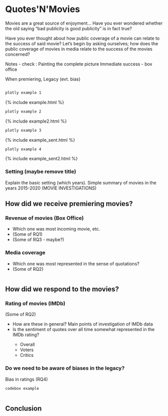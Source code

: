 <h1> Quotes'N'Movies </h1>
   
Movies are a great source of enjoyment...
Have you ever wondered whether the old saying “bad publicity is good publicity” is in fact true? 

Have you ever thought about how public coverage of a movie can relate to the success of said movie?
Let’s begin by asking ourselves; how does the public coverage of movies in media relate to the success of the movies concerned?


Notes - check :
Painting the complete picture
Immediate success - box office

When premiering, Legacy (evt. bias)



```markdown
```



```markdown
plotly example 1
```
{% include example.html %}


```markdown
plotly example 2
```
{% include example2.html %}


```markdown
plotly example 3
```
{% include example_sent.html %}


```markdown
plotly example 4
```
{% include example_sent2.html %}



<h3> Setting (maybe remove title) </h3>

Explain the basic setting (which years). Simple summary of movies in the years 2015-2020 
(MOVIE INVESTIGATIONS)


<h2> How did we receive premiering movies? </h2>

<h3> Revenue of movies (Box Office) </h3>

<ul>
   <li> Which one was most incoming movie, etc. </li>
   <li> (Some of RQ1) </li>
   <li> (Some of RQ3 - maybe?) </li>
</ul>

<h3> Media coverage </h3>

<ul>
   <li>  Which one was most represented in the sense of quotations? </li>
   <li> (Some of RQ2) </li>
</ul>


```markdown
```
<h2> How did we respond to the movies? </h2>

<h3> Rating of movies (IMDb) </h3>
(Some of RQ2)



<ul>
   <li> How are these in general? Main points of investigation of IMDb data </li>
   <li> Is the sentiment of quotes over all time somewhat represented in the IMDb rating? </li>
   <ul>
      <li> Overall </li>
      <li> Voters </li>
      <li> Critics </li>
   </ul>
</ul>




<h3> Do we need to be aware of biases in the legacy? </h3>
Bias in ratings
(RQ4)




```markdown
codebox example
```

```markdown
```

<h2> Conclusion </h2>
